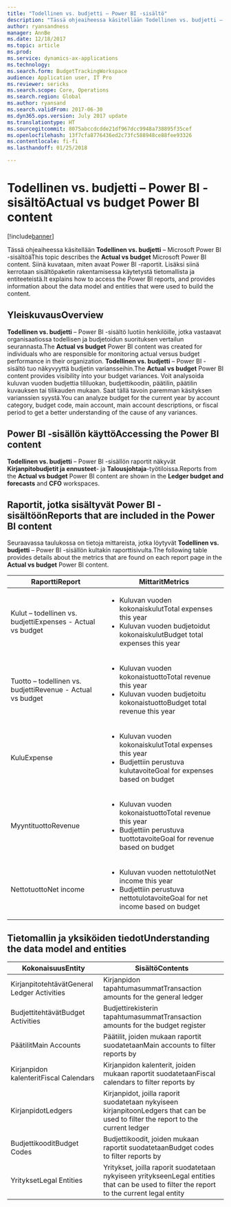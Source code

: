 ```yaml
---
title: "Todellinen vs. budjetti – Power BI -sisältö"
description: "Tässä ohjeaiheessa käsitellään Todellinen vs. budjetti – Power BI -sisältöä Siinä selitetään, miten sisältöön sisältyvät raportit avataan, sekä kerrotaan sisällön muodostamisessa käytetyistä tietomallista ja yksiköistä."
author: ryansandness
manager: AnnBe
ms.date: 12/18/2017
ms.topic: article
ms.prod: 
ms.service: dynamics-ax-applications
ms.technology: 
ms.search.form: BudgetTrackingWorkspace
audience: Application user, IT Pro
ms.reviewer: sericks
ms.search.scope: Core, Operations
ms.search.region: Global
ms.author: ryansand
ms.search.validFrom: 2017-06-30
ms.dyn365.ops.version: July 2017 update
ms.translationtype: HT
ms.sourcegitcommit: 8075abccdcdde21df967dcc9948a738895f35cef
ms.openlocfilehash: 13f7cfa8776436ed2c73fc588948ce88fee93326
ms.contentlocale: fi-fi
ms.lasthandoff: 01/25/2018

---
```


# <a name="actual-vs-budget-power-bi-content"></a><span data-ttu-id="73133-104">Todellinen vs. budjetti – Power BI -sisältö</span><span class="sxs-lookup"><span data-stu-id="73133-104">Actual vs budget Power BI content</span></span>

[!include[banner](../includes/banner.md)]


<span data-ttu-id="73133-105">Tässä ohjeaiheessa käsitellään **Todellinen vs. budjetti** – Microsoft Power BI -sisältöä</span><span class="sxs-lookup"><span data-stu-id="73133-105">This topic describes the **Actual vs budget** Microsoft Power BI content.</span></span> <span data-ttu-id="73133-106">Siinä kuvataan, miten avaat Power BI -raportit. Lisäksi siinä kerrotaan sisältöpaketin rakentamisessa käytetystä tietomallista ja entiteeteistä.</span><span class="sxs-lookup"><span data-stu-id="73133-106">It explains how to access the Power BI reports, and provides information about the data model and entities that were used to build the content.</span></span> 

## <a name="overview"></a><span data-ttu-id="73133-107">Yleiskuvaus</span><span class="sxs-lookup"><span data-stu-id="73133-107">Overview</span></span>

<span data-ttu-id="73133-108">**Todellinen vs. budjetti** – Power BI -sisältö luotiin henkilöille, jotka vastaavat organisaatiossa todellisen ja budjetoidun suorituksen vertailun seurannasta.</span><span class="sxs-lookup"><span data-stu-id="73133-108">The **Actual vs budget** Power BI content was created for individuals who are responsible for monitoring actual versus budget performance in their organization.</span></span> <span data-ttu-id="73133-109">**Todellinen vs. budjetti** – Power BI -sisältö tuo näkyvyyttä budjetin variansseihin.</span><span class="sxs-lookup"><span data-stu-id="73133-109">The **Actual vs budget** Power BI content provides visibility into your budget variances.</span></span> <span data-ttu-id="73133-110">Voit analysoida kuluvan vuoden budjettia tililuokan, budjettikoodin, päätilin, päätilin kuvauksen tai tilikauden mukaan. Saat tällä tavoin paremman käsityksen varianssien syystä.</span><span class="sxs-lookup"><span data-stu-id="73133-110">You can analyze budget for the current year by account category, budget code, main account, main account descriptions, or fiscal period to get a better understanding of the cause of any variances.</span></span> 

## <a name="accessing-the-power-bi-content"></a><span data-ttu-id="73133-111">Power BI -sisällön käyttö</span><span class="sxs-lookup"><span data-stu-id="73133-111">Accessing the Power BI content</span></span>
<span data-ttu-id="73133-112">**Todellinen vs. budjetti** – Power BI -sisällön raportit näkyvät **Kirjanpitobudjetit ja ennusteet**- ja **Talousjohtaja**-työtiloissa.</span><span class="sxs-lookup"><span data-stu-id="73133-112">Reports from the **Actual vs budget** Power BI content are shown in the **Ledger budget and forecasts** and **CFO** workspaces.</span></span>

## <a name="reports-that-are-included-in-the-power-bi-content"></a><span data-ttu-id="73133-113">Raportit, jotka sisältyvät Power BI -sisältöön</span><span class="sxs-lookup"><span data-stu-id="73133-113">Reports that are included in the Power BI content</span></span>
<span data-ttu-id="73133-114">Seuraavassa taulukossa on tietoja mittareista, jotka löytyvät **Todellinen vs. budjetti** – Power BI -sisällön kultakin raporttisivulta.</span><span class="sxs-lookup"><span data-stu-id="73133-114">The following table provides details about the metrics that are found on each report page in the **Actual vs budget** Power BI content.</span></span>

| <span data-ttu-id="73133-115">Raportti</span><span class="sxs-lookup"><span data-stu-id="73133-115">Report</span></span>                      | <span data-ttu-id="73133-116">Mittarit</span><span class="sxs-lookup"><span data-stu-id="73133-116">Metrics</span></span> |
|-----------------------------|---------|
| <span data-ttu-id="73133-117">Kulut – todellinen vs. budjetti</span><span class="sxs-lookup"><span data-stu-id="73133-117">Expenses - Actual vs budget</span></span> | <ul><li><span data-ttu-id="73133-118">Kuluvan vuoden kokonaiskulut</span><span class="sxs-lookup"><span data-stu-id="73133-118">Total expenses this year</span></span></li><li><span data-ttu-id="73133-119">Kuluvan vuoden budjetoidut kokonaiskulut</span><span class="sxs-lookup"><span data-stu-id="73133-119">Budget total expenses this year</span></span></li></ul> |
| <span data-ttu-id="73133-120">Tuotto – todellinen vs. budjetti</span><span class="sxs-lookup"><span data-stu-id="73133-120">Revenue - Actual vs budget</span></span>  | <ul><li><span data-ttu-id="73133-121">Kuluvan vuoden kokonaistuotto</span><span class="sxs-lookup"><span data-stu-id="73133-121">Total revenue this year</span></span></li><li><span data-ttu-id="73133-122">Kuluvan vuoden budjetoitu kokonaistuotto</span><span class="sxs-lookup"><span data-stu-id="73133-122">Budget total revenue this year</span></span></li><ul> |
| <span data-ttu-id="73133-123">Kulu</span><span class="sxs-lookup"><span data-stu-id="73133-123">Expense</span></span>                     | <ul><li><span data-ttu-id="73133-124">Kuluvan vuoden kokonaiskulut</span><span class="sxs-lookup"><span data-stu-id="73133-124">Total expenses this year</span></span></li><li><span data-ttu-id="73133-125">Budjettiin perustuva kulutavoite</span><span class="sxs-lookup"><span data-stu-id="73133-125">Goal for expenses based on budget</span></span> </li><ul> |
| <span data-ttu-id="73133-126">Myyntituotto</span><span class="sxs-lookup"><span data-stu-id="73133-126">Revenue</span></span>                     | <ul><li><span data-ttu-id="73133-127">Kuluvan vuoden kokonaistuotto</span><span class="sxs-lookup"><span data-stu-id="73133-127">Total revenue this year</span></span></li><li><span data-ttu-id="73133-128">Budjettiin perustuva tuottotavoite</span><span class="sxs-lookup"><span data-stu-id="73133-128">Goal for revenue based on budget</span></span> </li><ul> |
| <span data-ttu-id="73133-129">Nettotuotto</span><span class="sxs-lookup"><span data-stu-id="73133-129">Net income</span></span>                  | <ul><li><span data-ttu-id="73133-130">Kuluvan vuoden nettotulot</span><span class="sxs-lookup"><span data-stu-id="73133-130">Net income this year</span></span></li><li><span data-ttu-id="73133-131">Budjettiin perustuva nettotulotavoite</span><span class="sxs-lookup"><span data-stu-id="73133-131">Goal for net income based on budget</span></span> </li><ul> |


## <a name="understanding-the-data-model-and-entities"></a><span data-ttu-id="73133-132">Tietomallin ja yksiköiden tiedot</span><span class="sxs-lookup"><span data-stu-id="73133-132">Understanding the data model and entities</span></span>

| <span data-ttu-id="73133-133">Kokonaisuus</span><span class="sxs-lookup"><span data-stu-id="73133-133">Entity</span></span>                    | <span data-ttu-id="73133-134">Sisältö</span><span class="sxs-lookup"><span data-stu-id="73133-134">Contents</span></span> |
|---------------------------|----------|
| <span data-ttu-id="73133-135">Kirjanpitotehtävät</span><span class="sxs-lookup"><span data-stu-id="73133-135">General Ledger Activities</span></span> | <span data-ttu-id="73133-136">Kirjanpidon tapahtumasummat</span><span class="sxs-lookup"><span data-stu-id="73133-136">Transaction amounts for the general ledger</span></span> |
| <span data-ttu-id="73133-137">Budjettitehtävät</span><span class="sxs-lookup"><span data-stu-id="73133-137">Budget Activities</span></span>         | <span data-ttu-id="73133-138">Budjettirekisterin tapahtumasummat</span><span class="sxs-lookup"><span data-stu-id="73133-138">Transaction amounts for the budget register</span></span> |
| <span data-ttu-id="73133-139">Päätilit</span><span class="sxs-lookup"><span data-stu-id="73133-139">Main Accounts</span></span>             | <span data-ttu-id="73133-140">Päätilit, joiden mukaan raportit suodatetaan</span><span class="sxs-lookup"><span data-stu-id="73133-140">Main accounts to filter reports by</span></span> |
| <span data-ttu-id="73133-141">Kirjanpidon kalenterit</span><span class="sxs-lookup"><span data-stu-id="73133-141">Fiscal Calendars</span></span>          | <span data-ttu-id="73133-142">Kirjanpidon kalenterit, joiden mukaan raportit suodatetaan</span><span class="sxs-lookup"><span data-stu-id="73133-142">Fiscal calendars to filter reports by</span></span> |
| <span data-ttu-id="73133-143">Kirjanpidot</span><span class="sxs-lookup"><span data-stu-id="73133-143">Ledgers</span></span>                   | <span data-ttu-id="73133-144">Kirjanpidot, joilla raporit suodatetaan nykyiseen kirjanpitoon</span><span class="sxs-lookup"><span data-stu-id="73133-144">Ledgers that can be used to filter the report to the current ledger</span></span> |
| <span data-ttu-id="73133-145">Budjettikoodit</span><span class="sxs-lookup"><span data-stu-id="73133-145">Budget Codes</span></span>              | <span data-ttu-id="73133-146">Budjettikoodit, joiden mukaan raportit suodatetaan</span><span class="sxs-lookup"><span data-stu-id="73133-146">Budget codes to filter reports by</span></span> |
| <span data-ttu-id="73133-147">Yritykset</span><span class="sxs-lookup"><span data-stu-id="73133-147">Legal Entities</span></span>            | <span data-ttu-id="73133-148">Yritykset, joilla raporit suodatetaan nykyiseen yritykseen</span><span class="sxs-lookup"><span data-stu-id="73133-148">Legal entities that can be used to filter the report to the current legal entity</span></span> |

